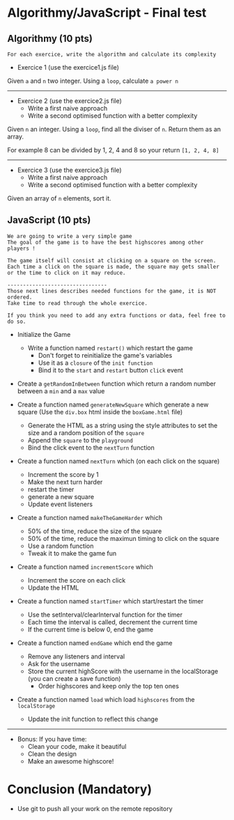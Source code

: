 # Algorithmy/JavaScript - Final test

## Algorithmy (10 pts)
```
For each exercice, write the algorithm and calculate its complexity
```
- Exercice 1 (use the exercice1.js file)

Given `a` and `n` two integer. Using a `loop`, calculate `a power n`

---------------

- Exercice 2 (use the exercice2.js file)
  - Write a first naive approach
  - Write a second optimised function with a better complexity

Given `n` an integer. Using a `loop`, find all the diviser of `n`. Return them as an array.

For example 8 can be divided by 1, 2, 4 and 8 so your return `[1, 2, 4, 8]`

-------------

- Exercice 3 (use the exercice3.js file)
  - Write a first naive approach
  - Write a second optimised function with a better complexity
  
Given an array of `n` elements, sort it.


## JavaScript (10 pts)
```
We are going to write a very simple game
The goal of the game is to have the best highscores among other players !

The game itself will consist at clicking on a square on the screen.
Each time a click on the square is made, the square may gets smaller or the time to click on it may reduce.

--------------------------------
Those next lines describes needed functions for the game, it is NOT ordered.
Take time to read through the whole exercice.

If you think you need to add any extra functions or data, feel free to do so.
```
- Initialize the Game
  - Write a function named `restart()` which restart the game
    - Don't forget to reinitialize the game's variables
    - Use it as a `closure` of the `init function`
    - Bind it to the `start` and `restart` button `click` event

- Create a `getRandomInBetween` function which return a random number between a `min` and a `max` value

- Create a function named `generateNewSquare` which generate a new square (Use the `div.box` html inside the `boxGame.html` file)  
  - Generate the HTML as a string using the style attributes to set the size and a random position of the `square`
  - Append the `square` to the `playground`
  - Bind the click event to the `nextTurn` function

- Create a function named `nextTurn` which (on each click on the square)
  - Increment the score by 1
  - Make the next turn harder
  - restart the timer
  - generate a new square
  - Update event listeners

- Create a function named `makeTheGameHarder` which
  - 50% of the time, reduce the size of the square
  - 50% of the time, reduce the maximun timing to click on the square
  - Use a random function
  - Tweak it to make the game fun

- Create a function named `incrementScore` which
  - Increment the score on each click
  - Update the HTML

- Create a function named `startTimer` which start/restart the timer
  - Use the setInterval/clearInterval function for the timer
  - Each time the interval is called, decrement the current time
  - If the current time is below 0, end the game

- Create a function named `endGame` which end the game
  - Remove any listeners and interval
  - Ask for the username
  - Store the current highScore with the username in the localStorage (you can create a save function)
    - Order highscores and keep only the top ten ones

- Create a function named `load` which load `highscores` from the `localStorage`
  - Update the init function to reflect this change

---------------
- Bonus: If you have time:
  - Clean your code, make it beautiful
  - Clean the design
  - Make an awesome highscore! 

# Conclusion (Mandatory)
- Use git to push all your work on the remote repository